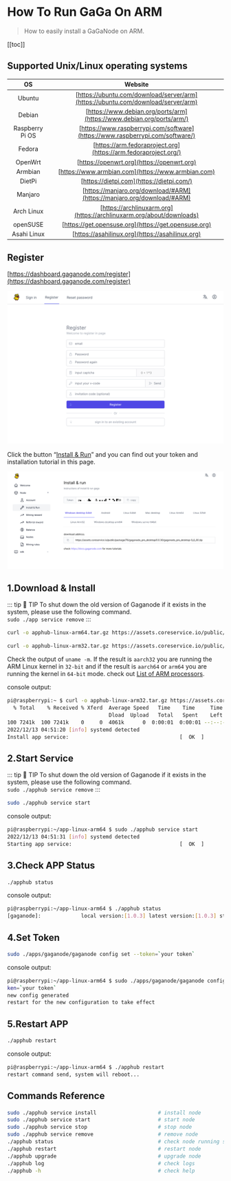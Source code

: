 # How To Run GaGa On ARM

>How to easily install a GaGaNode on ARM.

[[toc]]

## Supported Unix/Linux operating systems

|OS|Website|
|:-:|:-:|
|Ubuntu|[https://ubuntu.com/download/server/arm](https://ubuntu.com/download/server/arm)|
|Debian|[https://www.debian.org/ports/arm](https://www.debian.org/ports/arm/)|
|Raspberry Pi OS|[https://www.raspberrypi.com/software](https://www.raspberrypi.com/software/)|
|Fedora|[https://arm.fedoraproject.org](https://arm.fedoraproject.org/)|
|OpenWrt|[https://openwrt.org](https://openwrt.org)|
|Armbian|[https://www.armbian.com](https://www.armbian.com)|
|DietPi|[https://dietpi.com](https://dietpi.com/)|
|Manjaro|[https://manjaro.org/download/#ARM](https://manjaro.org/download/#ARM)|
|Arch Linux|[https://archlinuxarm.org](https://archlinuxarm.org/about/downloads)|
|openSUSE|[https://get.opensuse.org](https://get.opensuse.org)|
|Asahi Linux|[https://asahilinux.org](https://asahilinux.org)|

## Register

[https://dashboard.gaganode.com/register](https://dashboard.gaganode.com/register)

![](./../images/running/register-v2.png)

Click the button “[Install & Run](https://dashboard.gaganode.com/install_run)” and you can find out your token and installation tutorial in this page.

![](./../images/running/install_run_3.png)

## 1.Download & Install

::: tip 🚧 TIP
To shut down the old version of Gaganode if it exists in the system, please use the following command.
<br>
`
sudo ./app service remove
`
:::

<CodeGroup>

  <CodeGroupItem title="Linux ARM 64-bit">

```bash
curl -o apphub-linux-arm64.tar.gz https://assets.coreservice.io/public/package/61/app-market-gaga-pro/1.0.4/app-market-gaga-pro-1_0_4.tar.gz&& tar -zxf apphub-linux-arm64.tar.gz && rm -f apphub-linux-arm64.tar.gz && cd ./apphub-linux-arm64 && sudo ./apphub service install
```

  </CodeGroupItem>

  <CodeGroupItem title="Linux ARM 32-bit">

```bash
curl -o apphub-linux-arm32.tar.gz https://assets.coreservice.io/public/package/72/app-market-gaga-pro/1.0.4/app-market-gaga-pro-1_0_4.tar.gz && tar -zxf apphub-linux-arm32.tar.gz && rm -f apphub-linux-arm32.tar.gz && cd ./apphub-linux-arm32 && sudo ./apphub service install
```

  </CodeGroupItem>

</CodeGroup>

Check the output of `uname -m`. If the result is `aarch32` you are running the ARM Linux kernel in `32-bit` and if the result is `aarch64` or `arm64` you are running the kernel in `64-bit` mode. check out [List of ARM processors](https://en.wikipedia.org/wiki/List_of_ARM_processors).

console output:

```bash
pi@raspberrypi:~ $ curl -o apphub-linux-arm32.tar.gz https://assets.coreservice.io/public/package/72/app-market-gaga-pro/1.0.4/app-market-gaga-pro-1_0_4.tar.gz && tar -zxf apphub-linux-arm32.tar.gz && rm -f apphub-linux-arm32.tar.gz && cd ./apphub-linux-arm32 && sudo ./apphub service install                                                                           
  % Total    % Received % Xferd  Average Speed   Time    Time     Time  Current 
                                 Dload  Upload   Total   Spent    Left  Speed   
100 7241k  100 7241k    0     0  4061k      0  0:00:01  0:00:01 --:--:-- 4059k  
2022/12/13 04:51:20 [info] systemd detected                                     
Install app service:                                    [  OK  ]                
```

## 2.Start Service

::: tip 🚧 TIP
To shut down the old version of Gaganode if it exists in the system, please use the following command.
<br>
`
sudo ./apphub service remove
`
:::

```bash
sudo ./apphub service start
```

console output:

```bash
pi@raspberrypi:~/app-linux-arm64 $ sudo ./apphub service start      
2022/12/13 04:51:31 [info] systemd detected                                     
Starting app service:                                   [  OK  ]                
```

## 3.Check APP Status

```bash
./apphub status
```

console output:

```bash
pi@raspberrypi:~/app-linux-arm64 $ ./apphub status                               
[gaganode]:             local version:[1.0.3] latest version:[1.0.3] status:[TO_DOWNLOAD]                                                                       
```

## 4.Set Token

```bash
sudo ./apps/gaganode/gaganode config set --token=`your token`
```

console output:

```bash
pi@raspberrypi:~/app-linux-arm64 $ sudo ./apps/gaganode/gaganode config set --to
ken=`your token`                                                    
new config generated                                                            
restart for the new configuration to take effect                                    
```

## 5.Restart APP

```bash
./apphub restart
```

console output:

```bash
pi@raspberrypi:~/app-linux-arm64 $ ./apphub restart                            
restart command send, system will reboot...  
```

## Commands Reference

```bash
sudo ./apphub service install                    # install node
sudo ./apphub service start                      # start node
sudo ./apphub service stop                       # stop node
sudo ./apphub service remove                     # remove node
./apphub status                                  # check node running status
./apphub restart                                 # restart node
./apphub upgrade                                 # upgrade node
./apphub log                                     # check logs
./apphub -h                                      # check help
```